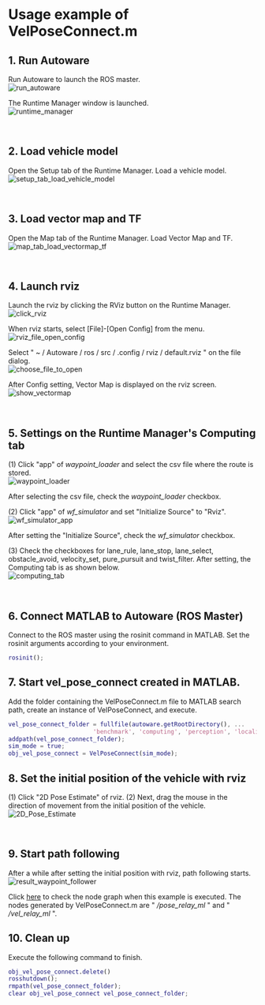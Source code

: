 # Usage example of VelPoseConnect.m

## 1. Run Autoware
Run Autoware to launch the ROS master.  
![run_autoware](../images/run_autoware.png)  

The Runtime Manager window is launched.  
![runtime_manager](../images/runtime_manager.png)  
<html><br></html>

## 2. Load vehicle model
Open the Setup tab of the Runtime Manager.
Load a vehicle model.  
![setup_tab_load_vehicle_model](../images/setup_tab_load_vehicle_model.png)  
<html><br></html>

## 3. Load vector map and TF
Open the Map tab of the Runtime Manager.
Load Vector Map and TF.  
![map_tab_load_vectormap_tf](../images/map_tab_load_vectormap_tf.png)  
<html><br></html>

## 4. Launch rviz
Launch the rviz by clicking the RViz button on the Runtime Manager.  
![click_rviz](../images/click_rviz.png)  

When rviz starts, select [File]-[Open Config] from the menu.  
![rviz_file_open_config](../images/rviz_file_open_config.png)  

Select " ~ / Autoware / ros / src / .config / rviz / default.rviz " on the file dialog.  
![choose_file_to_open](../images/choose_file_to_open.png)  

After Config setting, Vector Map is displayed on the rviz screen.  
![show_vectormap](../images/show_vectormap.png)  
<html><br></html>

## 5. Settings on the Runtime Manager's Computing tab
(1) Click "app" of *waypoint_loader* and select the csv file where the route is stored.  
![waypoint_loader](../images/waypoint_loader.png)  

After selecting the csv file, check the *waypoint_loader* checkbox.

(2) Click "app" of *wf_simulator* and set "Initialize Source" to "Rviz".  
![wf_simulator_app](../images/wf_simulator_app.png)  

After setting the "Initialize Source", check the *wf_simulator* checkbox.

(3) Check the checkboxes for lane_rule, lane_stop, lane_select, obstacle_avoid, 
velocity_set, pure_pursuit and twist_filter.
After setting, the Computing tab is as shown below.  
![computing_tab](images/vel_pose_connect/computing_tab.png)  
<html><br></html>

## 6. Connect MATLAB to Autoware (ROS Master)
Connect to the ROS master using the rosinit command in MATLAB.
Set the rosinit arguments according to your environment.  
```MATLAB
rosinit();
```

## 7. Start vel_pose_connect created in MATLAB.
Add the folder containing the VelPoseConnect.m file to MATLAB search path, 
create an instance of VelPoseConnect, and execute.  
```MATLAB 
vel_pose_connect_folder = fullfile(autoware.getRootDirectory(), ...
                        'benchmark', 'computing', 'perception', 'localization', 'autoware_connector', 'vel_pose_connect');
addpath(vel_pose_connect_folder);
sim_mode = true;
obj_vel_pose_connect = VelPoseConnect(sim_mode);
```

## 8. Set the initial position of the vehicle with rviz
 (1) Click "2D Pose Estimate" of rviz.
 (2) Next, drag the mouse in the direction of movement from the initial position of the vehicle.  
![2D_Pose_Estimate](images/2D_Pose_Estimate.png)  
<html><br></html>

## 9. Start path following
After a while after setting the initial position with rviz, path following starts.  
![result_waypoint_follower](images/result_waypoint_follower.png)  

Click [here](images/vel_pose_connect/rosgraph.png)
to check the node graph when this example is executed.
The nodes generated by VelPoseConnect.m are " *_/pose_relay_ml_* " and " _*/vel_relay_ml*_ ".

## 10. Clean up
Execute the following command to finish.  
```MATLAB
obj_vel_pose_connect.delete()
rosshutdown();
rmpath(vel_pose_connect_folder);
clear obj_vel_pose_connect vel_pose_connect_folder;
```